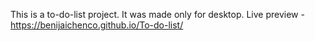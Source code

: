 This is a to-do-list project. It was made only for desktop.
Live preview - https://benijaichenco.github.io/To-do-list/
